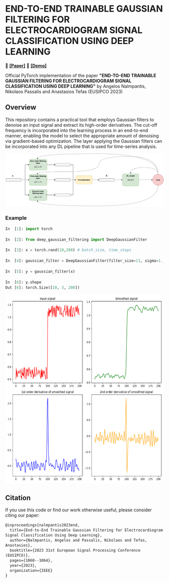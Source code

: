 # END-TO-END TRAINABLE GAUSSIAN FILTERING FOR ELECTROCARDIOGRAM SIGNAL CLASSIFICATION USING DEEP LEARNING

:page_with_curl: [**[Paper]**](https://ieeexplore.ieee.org/abstract/document/10290075)
:rocket: [**[Demo]**](https://colab.research.google.com/github/cidl-auth/deep_gaussian/blob/main/demo.ipynb)&nbsp;

Official PyTorch implementation of the paper **"END-TO-END TRAINABLE GAUSSIAN FILTERING FOR ELECTROCARDIOGRAM SIGNAL CLASSIFICATION USING DEEP LEARNING"**
by Angelos Nalmpantis, Nikolaos Passalis and Anastasios Tefas (EUSIPCO 2023)

## Overview
This repository contains a practical tool that employs Gaussian filters to denoise an input signal and extract its high-order derivatives. The cut-off frequency is incorporated into the learning process in an end-to-end manner, enabling the model to select the appropriate amount of denoising via gradient-based optimization. The layer applying the Gaussian filters can be incorporated into any DL pipeline that is used for time-series analysis.

<img src="https://github.com/cidl-auth/deep_gaussian/blob/main/figures/method.png"/>

### Example

```python
In  [1]: import torch

In  [2]: from deep_gaussian_filtering import DeepGaussianFilter

In  [3]: x = torch.rand(10,200) # batch_size, time_steps

In  [4]: gaussian_filter = DeepGaussianFilter(filter_size=11, sigma=1., order=2)
                
In  [5]: y = gaussian_filter(x)

In  [6]: y.shape
Out [6]: torch.Size([10, 3, 200])

```

<img src="https://github.com/cidl-auth/deep_gaussian/blob/main/figures/input_output.png" width="600" height="600" />

## Citation
If you use this code or find our work otherwise useful, please consider citing our paper:
```
@inproceedings{nalmpantis2023end,
  title={End-to-End Trainable Gaussian Filtering for Electrocardiogram Signal Classification Using Deep Learning},
  author={Nalmpantis, Angelos and Passalis, Nikolaos and Tefas, Anastasios},
  booktitle={2023 31st European Signal Processing Conference (EUSIPCO)},
  pages={1060--1064},
  year={2023},
  organization={IEEE}
}
```
